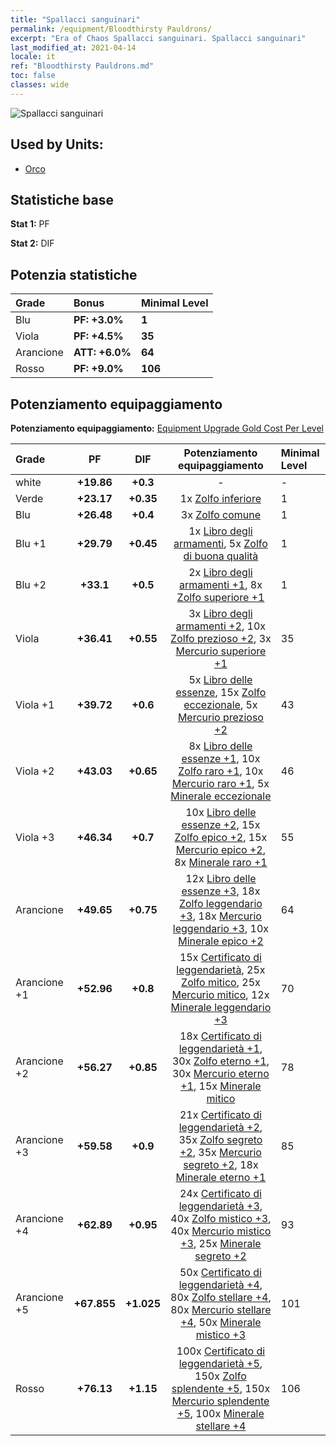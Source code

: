 ```yaml
---
title: "Spallacci sanguinari"
permalink: /equipment/Bloodthirsty Pauldrons/
excerpt: "Era of Chaos Spallacci sanguinari. Spallacci sanguinari"
last_modified_at: 2021-04-14
locale: it
ref: "Bloodthirsty Pauldrons.md"
toc: false
classes: wide
---
```


  ![Spallacci sanguinari](/images/e/e_4034.png)

## Used by Units:

* [Orco](/it/units/Orc/) 


## Statistiche base
 **Stat 1:** PF

 **Stat 2:** DIF

## Potenzia statistiche

  |     Grade    |   Bonus | Minimal Level | 
  |:-------------|:--------|:--------------| 
  | Blu | **PF: +3.0%** | **1** | 
  | Viola | **PF: +4.5%** | **35** | 
  | Arancione | **ATT: +6.0%** | **64** | 
  | Rosso | **PF: +9.0%** | **106** | 


## Potenziamento equipaggiamento
 **Potenziamento equipaggiamento:** [Equipment Upgrade Gold Cost Per Level](/equipment/EquipmentUpgradeCostPerLevel/) 

  |          Grade      | PF | DIF | Potenziamento equipaggiamento | Minimal Level |
  |:--------------------|:---------:|:---------:|:----------------:|:--------------|
  | white | **+19.86** | **+0.3** | - | - |
  | Verde | **+23.17** | **+0.35** | 1x [Zolfo inferiore](/it/Items/mat_3/) | 1 |
  | Blu | **+26.48** | **+0.4** | 3x [Zolfo comune](/it/Items/mat_9/) | 1 |
  | Blu +1 | **+29.79** | **+0.45** | 1x [Libro degli armamenti](/it/Items/mat_18/), 5x [Zolfo di buona qualità](/it/Items/mat_15/) | 1 |
  | Blu +2 | **+33.1** | **+0.5** | 2x [Libro degli armamenti +1](/it/Items/mat_25/), 8x [Zolfo superiore +1](/it/Items/mat_22/) | 1 |
  | Viola | **+36.41** | **+0.55** | 3x [Libro degli armamenti +2](/it/Items/mat_32/), 10x [Zolfo prezioso +2](/it/Items/mat_29/), 3x [Mercurio superiore +1](/it/Items/mat_21/) | 35 |
  | Viola +1 | **+39.72** | **+0.6** | 5x [Libro delle essenze](/it/Items/mat_39/), 15x [Zolfo eccezionale](/it/Items/mat_36/), 5x [Mercurio prezioso +2](/it/Items/mat_28/) | 43 |
  | Viola +2 | **+43.03** | **+0.65** | 8x [Libro delle essenze +1](/it/Items/mat_46/), 10x [Zolfo raro +1](/it/Items/mat_43/), 10x [Mercurio raro +1](/it/Items/mat_42/), 5x [Minerale eccezionale](/it/Items/mat_33/) | 46 |
  | Viola +3 | **+46.34** | **+0.7** | 10x [Libro delle essenze +2](/it/Items/mat_53/), 15x [Zolfo epico +2](/it/Items/mat_50/), 15x [Mercurio epico +2](/it/Items/mat_49/), 8x [Minerale raro +1](/it/Items/mat_40/) | 55 |
  | Arancione | **+49.65** | **+0.75** | 12x [Libro delle essenze +3](/it/Items/mat_60/), 18x [Zolfo leggendario +3](/it/Items/mat_57/), 18x [Mercurio leggendario +3](/it/Items/mat_56/), 10x [Minerale epico +2](/it/Items/mat_47/) | 64 |
  | Arancione +1 | **+52.96** | **+0.8** | 15x [Certificato di leggendarietà](/it/Items/mat_67/), 25x [Zolfo mitico](/it/Items/mat_64/), 25x [Mercurio mitico](/it/Items/mat_63/), 12x [Minerale leggendario +3](/it/Items/mat_54/) | 70 |
  | Arancione +2 | **+56.27** | **+0.85** | 18x [Certificato di leggendarietà +1](/it/Items/mat_74/), 30x [Zolfo eterno +1](/it/Items/mat_71/), 30x [Mercurio eterno +1](/it/Items/mat_70/), 15x [Minerale mitico](/it/Items/mat_61/) | 78 |
  | Arancione +3 | **+59.58** | **+0.9** | 21x [Certificato di leggendarietà +2](/it/Items/mat_81/), 35x [Zolfo segreto +2](/it/Items/mat_78/), 35x [Mercurio segreto +2](/it/Items/mat_77/), 18x [Minerale eterno +1](/it/Items/mat_68/) | 85 |
  | Arancione +4 | **+62.89** | **+0.95** | 24x [Certificato di leggendarietà +3](/it/Items/mat_88/), 40x [Zolfo mistico +3](/it/Items/mat_85/), 40x [Mercurio mistico +3](/it/Items/mat_84/), 25x [Minerale segreto +2](/it/Items/mat_75/) | 93 |
  | Arancione +5 | **+67.855** | **+1.025** | 50x [Certificato di leggendarietà +4](/it/Items/mat_95/), 80x [Zolfo stellare +4](/it/Items/mat_92/), 80x [Mercurio stellare +4](/it/Items/mat_91/), 50x [Minerale mistico +3](/it/Items/mat_82/) | 101 |
  | Rosso | **+76.13** | **+1.15** | 100x [Certificato di leggendarietà +5](/it/Items/mat_102/), 150x [Zolfo splendente +5](/it/Items/mat_99/), 150x [Mercurio splendente +5](/it/Items/mat_98/), 100x [Minerale stellare +4](/it/Items/mat_89/) | 106 |

